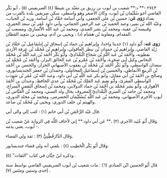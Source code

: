 ٢٧٤٣ -** د:** شعيب بن أيوب بن رزيق بن معَبْد بن شيطا (٤) الصريفيني (٥) ، أبو بَكْر القاضي أخو سُلَيْمان بْن أيوب، وكَانَ الأصغر وهو واسطي، سكن صريفين بلدة بالقرب من بغداد.**رَوَى عَن:** حسين بْن علي الجعفي، وأبي أسامة حَمَّاد بْن أسامة، وزيد بْن الحباب، وعَبْد الله بْن نمير، وعبد الحميد بْن عبد الرحمن الحماني، وأبي داود عُمَر بْن سعد الحفري، وقبيصة بْن عقبة، ومحمد بْن بشر العبدي، ومحمد بْن عَبد اللَّه الأَنْصارِيّ، ومصعب بْن المقدام، ومعاوية بْن هشام (د) ، ويحيى بن آدم، ويحيى بن سَعِيد القطان.

**رَوَى عَنه:** أَبُو داود (١) حديثا واحدا، وإبراهيم بْن حماد بْن إسحاق بْن إِسْمَاعِيل بْن حَمَّاد بْن زَيْد القاضي، وإبراهيم بْن حمدان بْن نيطر العاقولي، وإبراهيم بْن مُحَمَّد بْن عرفة الأزدي نفطويه، وأَحْمَد بْن عَبد اللَّهِ بْن شجاع الْبَغْدَادِيّ، وأَبُو بَكْر أَحْمَد بْن عَبد اللَّهِ بْن مُحَمَّد النحاس وكيل أبي صخرة، وأَحْمَد بْن عَمْرو بْن عبد الخالق البزار، وأَحْمَد بْن مُحَمَّد بْن سعدان الواسطي، وأَبُو بَكْر أَحْمَد بْن مُحَمَّد بْن يعقوب الأصبهاني الخزاز، والحسن بن أَحْمَد بْن الربيع الأنماطي، والحسين بْن إسماعيل المحاملي، وحمدان بْن جعفر الجنديسابوري، وصالح بن أَحْمَدَ بْن أَبي مقاتل، وأبو بكر عَبد اللَّهِ بْن أَبي داود، وعبد الله بْن عُمَر بْن شوذب الواسطي المقرئ، وأَبُو نعيم عَبد المَلِك بْن مُحَمَّد بْن عدي الحافظ، وعبدان بن أَحْمَدَ الأهوازي، وأَبُو بشر مُحَمَّد بن أَحْمَدَ بْن حماد الدولابي، ومحمد بْن إسحاق الثقفي السراج، ومحمد بْن حامد بْن السري الْبَغْدَادِيّ المعروف بخال ولد السني، ومحمد بْن الْعَبَّاس بْن أيوب الأخرم الأصبهاني، ومحمد بْن عَبد اللَّهِ بْنسُلَيْمان الحضرمي، ومحمد بْن مخلد الدوري، والهيثم بْن خلف الدوري، ويحيى بْن مُحَمَّد بْن صاعد.

قال عَبْد الرَّحْمَنِ بْن أَبي حاتم (١) : كتب إلي والى أبي.

وَقَال أَبُو عُبَيد الآجري (٢) ،** عَن أبي داود:** إني لأخاف اللَّه فِي الرواية عَنْ شعيب بْن أيوب، يعني يذمه -.

وَقَال الدَّارَقُطْنِيُّ (٣) : ثقة ولي القضاء.

وَقَال أَبُو بَكْر الْخَطِيب (٤) : بلغني أنه ولي قضاء جنديسابور.

وذكره ابنُ حِبَّان في كتاب "الثقات" (٥) .

قال أَبُو الحسين ابْن المنادي (٦) : مات شعيب بْن أيوب الصريفيني القاضي بواسط سنة إحدى وستين ومئتين (٧) .